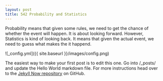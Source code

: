 ```yaml
---
layout: post
title: 542 Probability and Statistics
---
```


Probability means that given some rules, we need to get the chance of whether the event will happen. It is about looking forward. However, Statistics is kind of looking back. It means that given the actual event, we need to guess what makes the it happend.

![_config.yml]({{ site.baseurl }}/images/config.png)

The easiest way to make your first post is to edit this one. Go into /_posts/ and update the Hello World markdown file. For more instructions head over to the [Jekyll Now repository](https://github.com/barryclark/jekyll-now) on GitHub.

